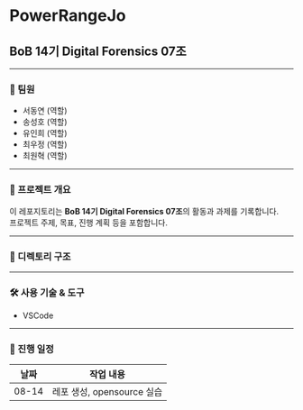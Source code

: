 # PowerRangeJo
## BoB 14기 Digital Forensics 07조

---

### 👥 팀원
- 서동연 (역할)
- 송성호 (역할)
- 유인희 (역할)
- 최우정 (역할)
- 최원혁 (역할)

---

### 📌 프로젝트 개요
이 레포지토리는 **BoB 14기 Digital Forensics 07조**의 활동과 과제를 기록합니다.  
프로젝트 주제, 목표, 진행 계획 등을 포함합니다.

---

### 📂 디렉토리 구조

---

### 🛠 사용 기술 & 도구
- VSCode

---

### 📅 진행 일정
| 날짜 | 작업 내용 |
|------|----------|
| 08-14 | 레포 생성, opensource 실습 |
